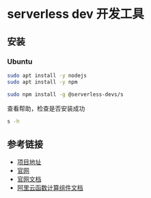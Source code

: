 # serverless dev 开发工具

## 安装

### Ubuntu

```bash
sudo apt install -y nodejs
sudo apt install -y npm

sudo npm install -g @serverless-devs/s
```

查看帮助，检查是否安装成功

```bash
s -h
```

## 参考链接

- [项目地址](https://github.com/serverless-devs/serverless-devs)
- [官网](https://www.serverless-devs.com/)
- [官网文档](https://docs.serverless-devs.com/serverless-devs/readme)
- [阿里云函数计算组件文档](https://docs.serverless-devs.com/fc/readme)
